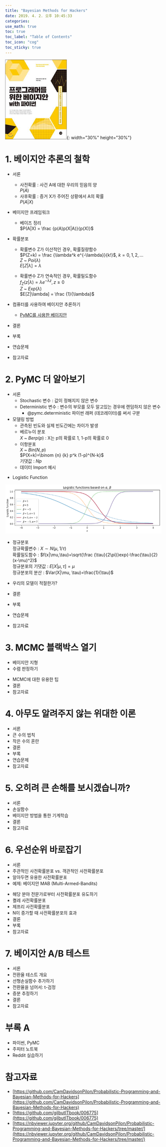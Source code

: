 ```yaml
---
title: "Bayesian Methods for Hackers"
date: 2019. 4. 2. 오후 10:45:33
categories:
use_math: true
toc: true
toc_label: "Table of Contents"
toc_icon: "cog"
toc_sticky: true
---
```


![Bayesian Methods for Hackers](https://raw.githubusercontent.com/missflash/missflash.github.io/master/_files/bayesian_methods_for_hackers.jpg){: width="30%" height="30%"}


# 1. 베이지안 추론의 철학
* 서론
  * 사전확률 : 사건 A에 대한 우리의 믿음의 양<br>
$P(A)$<br>
  * 사후확률 : 증거 X가 주어진 상황에서 A의 확률<br>
$P(A|X)$<br>
* 베이지안 프레임워크
  * 베이즈 정리<br>
$P(A|X) = \frac {p(A)p(X|A)}{p(X)}$<br>

* 확률분포
  * 확률변수 Z가 이산적인 경우, 확률질량함수<br>
$P(Z=k) = \frac {\lambda^k e^{-\lambda}}{k!}$, $k=0,1,2,...$<br>
$Z$ ~ $Poi(\lambda)$<br>
$E[Z|\lambda] = \lambda$<br>

  * 확률변수 Z가 연속적인 경우, 확률밀도함수<br>
$f_Z(z|\lambda) = \lambda e^{-\lambda z}, z \ge 0$<br>
$Z$ ~ $Exp(\lambda)$<br>
$E[Z|\lambda] = \frac {1}{\lambda}$<br>

* 컴퓨터를 사용하여 베이지안 추론하기
  * [PyMC를 사용한 베이지안](https://nbviewer.jupyter.org/github/CamDavidsonPilon/Probabilistic-Programming-and-Bayesian-Methods-for-Hackers/blob/master/Chapter1_Introduction/Ch1_Introduction_PyMC3.ipynb)
* 결론
* 부록
* 연습문제
* 참고자료


# 2. PyMC 더 알아보기
* 서론
  * Stochastic 변수 : 값이 정해지지 않은 변수
  * Deterministic 변수 : 변수의 부모를 모두 알고있는 경우에 랜덤하지 않은 변수
    * @pymc.deterministic 파이썬 래퍼 (데코레이터)를 써서 구분
* 모델링 방법
  * 관측된 빈도와 실제 빈도간에는 차이가 발생
  * 베르누이 분포<br>
$X$ ~ $Berp(p)$ : X는 p의 확률로 1, 1-p의 확률로 0<br>
  * 이항분포<br>
$X$ ~ $Bin(N, p)$<br>
$P(X=k)=\binom {n} {k} p^k (1-p)^{N-k}$<br>
기댓값 : $Np$<br>
  * 데이터 Import 예시<br>
<script src="https://gist.github.com/missflash/f7dc4640fb695217997a3766c6ef0223.js"></script>
  * Logistic Function<br>
<script src="https://gist.github.com/missflash/c3f69cb3ced7ca2d178bec16fa42a4ce.js"></script>
![Logistic Function](https://raw.githubusercontent.com/missflash/missflash.github.io/master/_files/logistic_function.png)
  * 정규분포<br>
정규확률변수 : $X \sim N(\mu, 1/\tau)$<br>
확률밀도함수 : $f(x|\mu,\tau)=\sqrt{\frac {\tau}{2\pi}}exp(-\frac{\tau}{2}(x-\mu)^2)$<br>
정규분포의 기댓값 : $E[X|\mu, \tau]=\mu$<br>
정규분포의 분산 : $Var(X|\mu, \tau)=\frac{1}{\tau}$<br>

* 우리의 모델이 적절한가?
* 결론
* 부록
* 연습문제
* 참고자료


# 3. MCMC 블랙박스 열기
* 베이지안 지형
* 수렴 판정하기<br>
<script src="https://gist.github.com/missflash/aa7d16e3f87f17664366f3998b2be1fe.js"></script>
* MCMC에 대한 유용한 팁
* 결론
* 참고자료


# 4. 아무도 알려주지 않는 위대한 이론
* 서론
* 큰 수의 법칙
* 작은 수의 혼란
* 결론
* 부록
* 연습문제
* 참고자료


# 5. 오히려 큰 손해를 보시겠습니까?
* 서론
* 손실함수
* 베이지안 방법을 통한 기계학습
* 결론
* 참고자료


# 6. 우선순위 바로잡기
* 서론
* 주관적인 사전확률분포 vs. 객관적인 사전확률분포
* 알아두면 유용한 사전확률분포
* 예제: 베이지안 MAB (Multi-Armed-Bandits)<br>
<script src="https://gist.github.com/missflash/e935b305a4c405f1fd0cee79b7212d89.js"></script>
* 해당 분야 전문가로부터 사전확률분포 유도하기
* 켤레 사전확률분포
* 제프리 사전확률분포
* N이 증가할 때 사전확률분포의 효과
* 결론
* 부록
* 참고자료


# 7. 베이지안 A/B 테스트
* 서론
* 전환율 테스트 개요
* 선형손실함수 추가하기
* 전환율을 넘어서: t-검정
* 증분 추정하기
* 결론
* 참고자료


# 부록 A
* 파이썬, PyMC
* 주피터 노트북
* Reddit 실습하기


# 참고자료
* [https://github.com/CamDavidsonPilon/Probabilistic-Programming-and-Bayesian-Methods-for-Hackers](https://github.com/CamDavidsonPilon/Probabilistic-Programming-and-Bayesian-Methods-for-Hackers)
* [https://github.com/gilbutITbook/006775](https://github.com/gilbutITbook/006775)
* [https://nbviewer.jupyter.org/github/CamDavidsonPilon/Probabilistic-Programming-and-Bayesian-Methods-for-Hackers/tree/master/](https://nbviewer.jupyter.org/github/CamDavidsonPilon/Probabilistic-Programming-and-Bayesian-Methods-for-Hackers/tree/master/)
